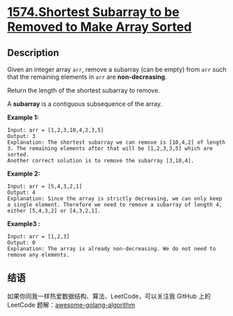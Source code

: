 # [1574.Shortest Subarray to be Removed to Make Array Sorted][title]

## Description
Given an integer array `arr`, remove a subarray (can be empty) from `arr` such that the remaining elements in `arr` are **non-decreasing**.

Return the length of the shortest subarray to remove.

A **subarray** is a contiguous subsequence of the array.

**Example 1:**

```
Input: arr = [1,2,3,10,4,2,3,5]
Output: 3
Explanation: The shortest subarray we can remove is [10,4,2] of length 3. The remaining elements after that will be [1,2,3,3,5] which are sorted.
Another correct solution is to remove the subarray [3,10,4].
```

**Example 2:**

```
Input: arr = [5,4,3,2,1]
Output: 4
Explanation: Since the array is strictly decreasing, we can only keep a single element. Therefore we need to remove a subarray of length 4, either [5,4,3,2] or [4,3,2,1].
```

**Example3 :**

```
Input: arr = [1,2,3]
Output: 0
Explanation: The array is already non-decreasing. We do not need to remove any elements.
```

## 结语

如果你同我一样热爱数据结构、算法、LeetCode，可以关注我 GitHub 上的 LeetCode 题解：[awesome-golang-algorithm][me]

[title]: https://leetcode.com/problems/shortest-subarray-to-be-removed-to-make-array-sorted/
[me]: https://github.com/kylesliu/awesome-golang-algorithm
